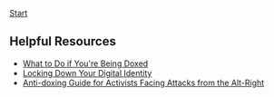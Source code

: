 <a href="questions/physical_wellbeing">Start</a>
## Helpful Resources

- [What to Do if You're Being Doxed](https://www.wired.com/story/what-do-to-if-you-are-being-doxed/)
- [Locking Down Your Digital Identity](http://femtechnet.org/csov/lock-down-your-digital-identity/)
- [Anti-doxing Guide for Activists Facing Attacks from the Alt-Right](https://medium.com/@EqualityLabs/anti-doxing-guide-for-activists-facing-attacks-from-the-alt-right-ec6c290f543c)
